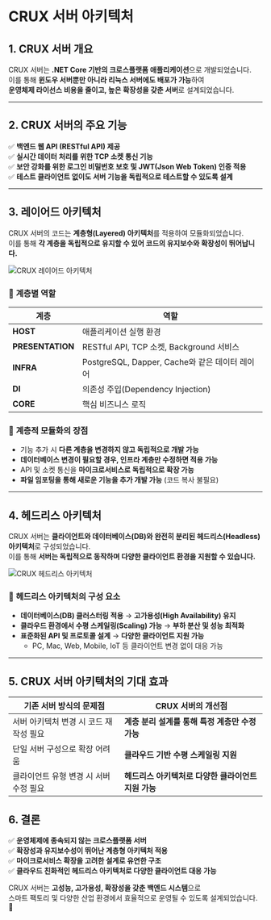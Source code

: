 # CRUX 서버 아키텍처

## 1. CRUX 서버 개요  

CRUX 서버는 **.NET Core 기반의 크로스플랫폼 애플리케이션**으로 개발되었습니다.  
이를 통해 **윈도우 서버뿐만 아니라 리눅스 서버에도 배포가 가능**하여  
**운영체제 라이선스 비용을 줄이고, 높은 확장성을 갖춘 서버**로 설계되었습니다.  

---

## 2. CRUX 서버의 주요 기능  

✅ **백엔드 웹 API (RESTful API) 제공**  
✅ **실시간 데이터 처리를 위한 TCP 소켓 통신 기능**  
✅ **보안 강화를 위한 로그인 비밀번호 보호 및 JWT(Json Web Token) 인증 적용**  
✅ **테스트 클라이언트 없이도 서버 기능을 독립적으로 테스트할 수 있도록 설계**  

---

## 3. 레이어드 아키텍처  

CRUX 서버의 코드는 **계층형(Layered) 아키텍처**를 적용하여 모듈화되었습니다.  
이를 통해 **각 계층을 독립적으로 유지할 수 있어 코드의 유지보수와 확장성이 뛰어납니다.**  

![CRUX 레이어드 아키텍처](CRUX레이어드.png)  

### 🔹 **계층별 역할**
| 계층 | 역할 |
|------|-----------------------------------|
| **HOST** | 애플리케이션 실행 환경 |
| **PRESENTATION** | RESTful API, TCP 소켓, Background 서비스 |
| **INFRA** | PostgreSQL, Dapper, Cache와 같은 데이터 레이어 |
| **DI** | 의존성 주입(Dependency Injection) |
| **CORE** | 핵심 비즈니스 로직 |

### 🔹 **계층적 모듈화의 장점**
- 기능 추가 시 **다른 계층을 변경하지 않고 독립적으로 개발 가능**
- **데이터베이스 변경이 필요할 경우, 인프라 계층만 수정하면 적용 가능**
- API 및 소켓 통신을 **마이크로서비스로 독립적으로 확장 가능**
- **파일 임포팅을 통해 새로운 기능을 추가 개발 가능** (코드 복사 불필요)

---

## 4. 헤드리스 아키텍처  

CRUX 서버는 **클라이언트와 데이터베이스(DB)와 완전히 분리된 헤드리스(Headless) 아키텍처**로 구성되었습니다.  
이를 통해 **서버는 독립적으로 동작하며 다양한 클라이언트 환경을 지원할 수 있습니다.**  

![CRUX 헤드리스 아키텍처](CRUX헤드리스.png)  

### 🔹 **헤드리스 아키텍처의 구성 요소**
- **데이터베이스(DB) 클러스터링 적용** → **고가용성(High Availability) 유지**
- **클라우드 환경에서 수평 스케일링(Scaling) 가능** → **부하 분산 및 성능 최적화**
- **표준화된 API 및 프로토콜 설계** → **다양한 클라이언트 지원 가능**  
  - PC, Mac, Web, Mobile, IoT 등 클라이언트 변경 없이 대응 가능

---

## 5. CRUX 서버 아키텍처의 기대 효과  

| 기존 서버 방식의 문제점 | CRUX 서버의 개선점 |
|----------------------|-------------------------------|
| 서버 아키텍처 변경 시 코드 재작성 필요 | **계층 분리 설계를 통해 특정 계층만 수정 가능** |
| 단일 서버 구성으로 확장 어려움 | **클라우드 기반 수평 스케일링 지원** |
| 클라이언트 유형 변경 시 서버 수정 필요 | **헤드리스 아키텍처로 다양한 클라이언트 지원 가능** |

## 6. 결론  

✅ **운영체제에 종속되지 않는 크로스플랫폼 서버**  
✅ **확장성과 유지보수성이 뛰어난 계층형 아키텍처 적용**  
✅ **마이크로서비스 확장을 고려한 설계로 유연한 구조**  
✅ **클라우드 친화적인 헤드리스 아키텍처로 다양한 클라이언트 대응 가능**  

CRUX 서버는 **고성능, 고가용성, 확장성을 갖춘 백엔드 시스템**으로  
스마트 팩토리 및 다양한 산업 환경에서 효율적으로 운영될 수 있도록 설계되었습니다. 🚀